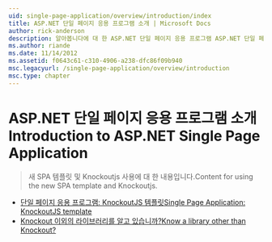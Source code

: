 ```yaml
---
uid: single-page-application/overview/introduction/index
title: ASP.NET 단일 페이지 응용 프로그램 소개 | Microsoft Docs
author: rick-anderson
description: 알아봅니다에 대 한 ASP.NET 단일 페이지 응용 프로그램 ASP.NET 단일 페이지 응용 프로그램 (SPA)를 사용 하면 중요 한 클라이언트 쪽 interacti를 포함 하는 응용 프로그램을 빌드할 수 있습니다...
ms.author: riande
ms.date: 11/14/2012
ms.assetid: f0643c61-c310-4906-a238-dfc86f09b940
msc.legacyurl: /single-page-application/overview/introduction
msc.type: chapter
---
```

<a name="introduction-to-aspnet-single-page-application"></a><span data-ttu-id="b279b-103">ASP.NET 단일 페이지 응용 프로그램 소개</span><span class="sxs-lookup"><span data-stu-id="b279b-103">Introduction to ASP.NET Single Page Application</span></span>
====================
> <span data-ttu-id="b279b-104">새 SPA 템플릿 및 Knockoutjs 사용에 대 한 내용입니다.</span><span class="sxs-lookup"><span data-stu-id="b279b-104">Content for using the new SPA template and Knockoutjs.</span></span>


- [<span data-ttu-id="b279b-105">단일 페이지 응용 프로그램: KnockoutJS 템플릿</span><span class="sxs-lookup"><span data-stu-id="b279b-105">Single Page Application: KnockoutJS template</span></span>](knockoutjs-template.md)
- [<span data-ttu-id="b279b-106">Knockout 이외의 라이브러리를 알고 있습니까?</span><span class="sxs-lookup"><span data-stu-id="b279b-106">Know a library other than Knockout?</span></span>](other-libraries.md)
